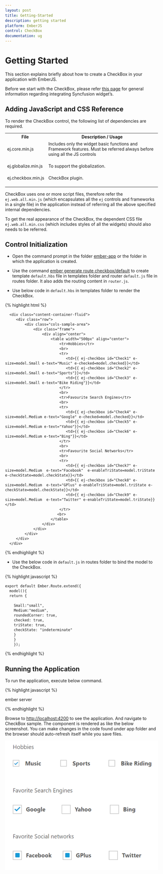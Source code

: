 ```yaml
---
layout: post
title: Getting-Started
description: getting started
platform: EmberJS
control: CheckBox
documentation: ug
---
```


# Getting Started

This section explains briefly about how to create a CheckBox in your application with EmberJS.

Before we start with the CheckBox, please refer [this page](https://help.syncfusion.com/emberjs/overview) for general information regarding integrating Syncfusion widget’s.

## Adding JavaScript and CSS Reference


To render the CheckBox control, the following list of dependencies are required.

<table>
<tr>
<th>
File </th><th>
Description / Usage </th></tr>
<tr>
<td>
ej.core.min.js<br/><br/></td><td>
Includes only the widget basic functions and Framework features. Must be referred always before using all the JS controls<br/><br/></td></tr>
<tr>
<td>
ej.globalize.min.js<br/><br/></td><td>
To support the globalization.<br/><br/></td></tr>
<tr>
<td>
ej.checkbox.min.js<br/><br/></td><td>
CheckBox plugin.<br/><br/></td></tr>
</table>

CheckBox uses one or more script files, therefore refer the `ej.web.all.min.js` (which encapsulates all the `ej` controls and frameworks in a single file) in the application instead of referring all the above specified internal dependencies.

To get the real appearance of the CheckBox, the dependent CSS file `ej.web.all.min.css` (which includes styles of all the widgets) should also needs to be referred.

## Control Initialization

* Open the command prompt in the folder [ember-app](https://help.syncfusion.com/emberjs/getting-started#create-a-simple-ember-application) or the folder in which the application is created.

* Use the command [ember generate route checkbox/default](https://guides.emberjs.com/v2.11.0/routing/defining-your-routes/) to create template `default.hbs` file in templates folder and router `default.js` file in routes folder. It also adds the routing content in `router.js`.

* Use below code in `default.hbs` in templates folder to render the CheckBox.

 {% highlight html %}

      <div class="content-container-fluid">
         <div class="row">
             <div class="cols-sample-area">
                 <div class="frame">
                     <div align="center">
                         <table width="500px" align="center">
                             <tr>Hobbies</tr>
                             <br>
                             <tr>
                                <td>{{ ej-checkbox id="Check1" e-size=model.Small e-text="Music" e-checked=model.checked}}</td>
                                <td>{{ ej-checkbox id="Check2" e-size=model.Small e-text="Sports"}}</td>
                                <td>{{ ej-checkbox id="Check3" e-size=model.Small e-text="Bike Riding"}}</td>
                             </tr>
                             <br>
                             <tr>Favourite Search Engines</tr>
                             <br>
                             <tr>
                                <td>{{ ej-checkbox id="Check4" e-size=model.Medium e-text="Google" e-checked=model.checked}}</td>
                                <td>{{ ej-checkbox id="Check5" e-size=model.Medium e-text="Yahoo"}}</td>
                                <td>{{ ej-checkbox id="Check6" e-size=model.Medium e-text="Bing"}}</td>
                             </tr>
                             <br>
                             <tr>Favourite Social Networks</tr>
                             <br>
                             <tr>
                                <td>{{ ej-checkbox id="Check7" e-size=model.Medium  e-text="Facebook"  e-enableTriState=model.triState e-checkState=model.checkState}}</td>
                                <td>{{ ej-checkbox id="Check8" e-size=model.Medium  e-text="GPlus" e-enableTriState=model.triState e-checkState=model.checkState}}</td>
                                <td>{{ ej-checkbox id="Check9" e-size=model.Medium  e-text="Twitter" e-enableTriState=model.triState}}</td>
                             </tr>
                            <br>
                         </table>
                     </div>
                 </div>
             </div>
         </div>
      </div>
    
{% endhighlight %}

 * Use the below code in `default.js` in routes folder to bind the model to the CheckBox.

{% highlight javascript %}

    export default Ember.Route.extend({
      model(){
      return {

        Small:"small",
        Medium:"medium",
        roundedCorner: true,
        checked: true,
        triState: true,
        checkState: "indeterminate"
        }
        }
        });

{% endhighlight %}

## Running the Application 

To run the application, execute below command.

{% highlight javascript %}

ember server

{% endhighlight %}

Browse to [http://localhost:4200](http://localhost:4200) to see the application. And navigate to CheckBox sample. The component is rendered as like the below screenshot. You can make changes in the code found under app folder and the browser should auto-refresh itself while you save files.

![](Getting-Started_images/Getting-Started_img1.png)
